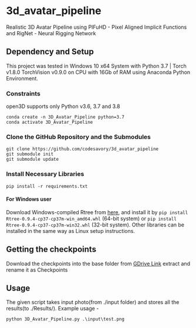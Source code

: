 # 3d_avatar_pipeline
Realistic 3D Avatar Pipeline using PIFuHD - Pixel Aligned Implicit Functions and RigNet - Neural Rigging Network

## Dependency and Setup
This project was tested in Windows 10 x64 System with Python 3.7 | Torch v1.8.0 TorchVision v0.9.0 on CPU with 16Gb of RAM using Anaconda Python Environment.

### Constraints
open3D supports only Python v3.6, 3.7 and 3.8

```
conda create -n 3D_Avatar_Pipeline python=3.7
conda activate 3D_Avatar_Pipeline
```

### Clone the GitHub Repository and the Submodules
```
git clone https://github.com/codesavory/3d_avatar_pipeline
git submodule init
git submodule update
```


### Install Necessary Libraries
```
pip install -r requirements.txt
```

#### For Windows user
Download Windows-compiled Rtree from [here](https://www.lfd.uci.edu/~gohlke/pythonlibs/#rtree), and install it by
`pip install Rtree‑0.9.4‑cp37‑cp37m‑win_amd64.whl` (64-bit system) or
`pip install Rtree‑0.9.4‑cp37‑cp37m‑win32.whl` (32-bit system). Other libraries can be installed in the same way as Linux setup instructions.

## Getting the checkpoints
Download the checkpoints into the base folder from [GDrive Link](https://drive.google.com/drive/folders/1mxUAOSpCZHdxcGYUGs9oJRvXkJOXzMEq?usp=sharing) extract and rename it as Checkpoints

## Usage
The given script takes input photo(from ./input folder) and stores all the results(to ./Results/<image name>). Example usage -
```
python 3D_Avatar_Pipeline.py .\input\test.png
```
